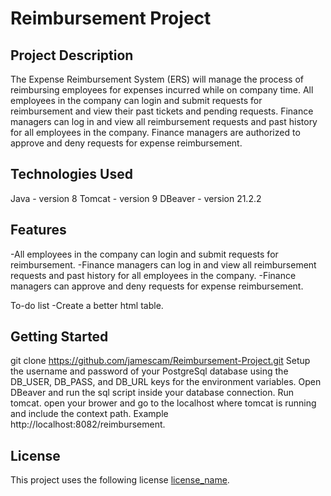# Reimbursement Project

## Project Description

The Expense Reimbursement System (ERS) will manage the process of reimbursing employees for expenses incurred while on company time. All employees in the company can login and submit requests for reimbursement and view their past tickets and pending requests. Finance managers can log in and view all reimbursement requests and past history for all employees in the company. Finance managers are authorized to approve and deny requests for expense reimbursement.

## Technologies Used

 Java - version 8
 Tomcat - version 9
 DBeaver - version 21.2.2

## Features

 -All employees in the company can login and submit requests for reimbursement.
 -Finance managers can log in and view all reimbursement requests and past history for all employees in the company.
 -Finance managers can approve and deny requests for expense reimbursement.

To-do list
 -Create a better html table.

## Getting Started
   
git clone https://github.com/jamescam/Reimbursement-Project.git
Setup the username and password of your PostgreSql database using the DB_USER, DB_PASS, and DB_URL keys for the environment variables.
Open DBeaver and run the sql script inside your database connection.
Run tomcat.
open your brower and go to the localhost where tomcat is running and include the context path. Example http://localhost:8082/reimbursement.

## License

This project uses the following license [license_name](https://github.com/jamescam/Reimbursement-Project/blob/main/LICENSE).
